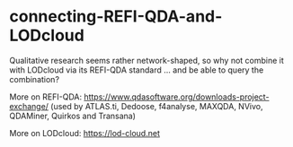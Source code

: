 # connecting-REFI-QDA-and-LODcloud
Qualitative research seems rather network-shaped, so why not combine it with LODcloud via its REFI-QDA standard 
... and be able to query the combination?

More on REFI-QDA: https://www.qdasoftware.org/downloads-project-exchange/ (used by ATLAS.ti, Dedoose, f4analyse, MAXQDA, NVivo, QDAMiner, Quirkos and Transana)

More on LODcloud: https://lod-cloud.net

